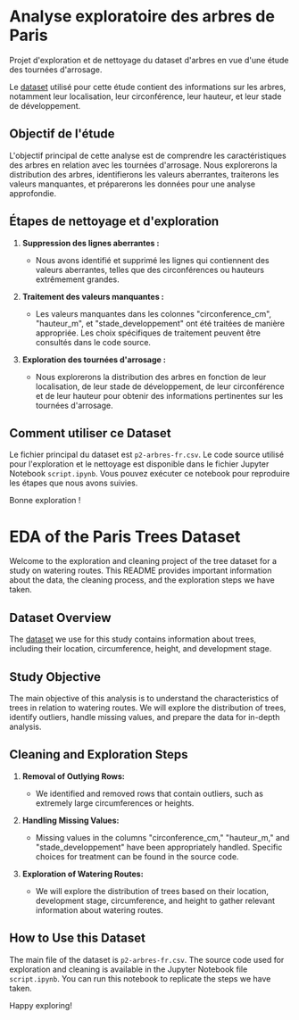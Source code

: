 # Analyse exploratoire des arbres de Paris

Projet d'exploration et de nettoyage du dataset d'arbres en vue d'une étude des tournées d'arrosage. 

Le [dataset](https://opendata.paris.fr/explore/dataset/les-arbres/export/) utilisé pour cette étude contient des informations sur les arbres, notamment leur localisation, leur circonférence, leur hauteur, et leur stade de développement.

## Objectif de l'étude

L'objectif principal de cette analyse est de comprendre les caractéristiques des arbres en relation avec les tournées d'arrosage. Nous explorerons la distribution des arbres, identifierons les valeurs aberrantes, traiterons les valeurs manquantes, et préparerons les données pour une analyse approfondie.

## Étapes de nettoyage et d'exploration

1. **Suppression des lignes aberrantes :**
   - Nous avons identifié et supprimé les lignes qui contiennent des valeurs aberrantes, telles que des circonférences ou hauteurs extrêmement grandes.

2. **Traitement des valeurs manquantes :**
   - Les valeurs manquantes dans les colonnes "circonference_cm", "hauteur_m", et "stade_developpement" ont été traitées de manière appropriée. Les choix spécifiques de traitement peuvent être consultés dans le code source.

3. **Exploration des tournées d'arrosage :**
   - Nous explorerons la distribution des arbres en fonction de leur localisation, de leur stade de développement, de leur circonférence et de leur hauteur pour obtenir des informations pertinentes sur les tournées d'arrosage.

## Comment utiliser ce Dataset

Le fichier principal du dataset est `p2-arbres-fr.csv`. Le code source utilisé pour l'exploration et le nettoyage est disponible dans le fichier Jupyter Notebook `script.ipynb`. Vous pouvez exécuter ce notebook pour reproduire les étapes que nous avons suivies.


Bonne exploration !


# EDA of the Paris Trees Dataset

Welcome to the exploration and cleaning project of the tree dataset for a study on watering routes. This README provides important information about the data, the cleaning process, and the exploration steps we have taken.

## Dataset Overview

The [dataset](https://opendata.paris.fr/explore/dataset/les-arbres/export/) we use for this study contains information about trees, including their location, circumference, height, and development stage.

## Study Objective

The main objective of this analysis is to understand the characteristics of trees in relation to watering routes. We will explore the distribution of trees, identify outliers, handle missing values, and prepare the data for in-depth analysis.

## Cleaning and Exploration Steps

1. **Removal of Outlying Rows:**
   - We identified and removed rows that contain outliers, such as extremely large circumferences or heights.

2. **Handling Missing Values:**
   - Missing values in the columns "circonference_cm," "hauteur_m," and "stade_developpement" have been appropriately handled. Specific choices for treatment can be found in the source code.

3. **Exploration of Watering Routes:**
   - We will explore the distribution of trees based on their location, development stage, circumference, and height to gather relevant information about watering routes.

## How to Use this Dataset

The main file of the dataset is `p2-arbres-fr.csv`. The source code used for exploration and cleaning is available in the Jupyter Notebook file `script.ipynb`. You can run this notebook to replicate the steps we have taken.

Happy exploring!
